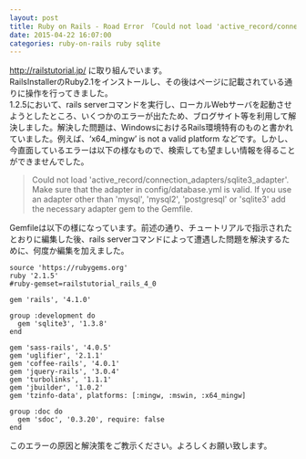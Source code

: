 ```yaml
---
layout: post
title: Ruby on Rails - Road Error 「Could not load 'active_record/connection_adapters/sqlite3_adapter'」
date: 2015-04-22 16:07:00
categories: ruby-on-rails ruby sqlite
---
```

<!-- {% raw %} -->
<p><a href="http://railstutorial.jp/" rel="nofollow">http://railstutorial.jp/</a> に取り組んでいます。<br>
RailsInstallerのRuby2.1をインストールし、その後はページに記載されている通りに操作を行ってきました。<br>
1.2.5において、rails serverコマンドを実行し、ローカルWebサーバを起動させようとしたところ、いくつかのエラーが出たため、ブログサイト等を利用して解決しました。解決した問題は、WindowsにおけるRails環境特有のものと書かれていました。例えば、‘x64_mingw’ is not a valid platform などです。しかし、今直面しているエラーは以下の様なもので、検索しても望ましい情報を得ることができませんでした。</p>

<blockquote>
  <p>Could not load 'active_record/connection_adapters/sqlite3_adapter'.<br>
  Make sure that the adapter in config/database.yml is valid. If you use<br>
  an adapter other than 'mysql', 'mysql2', 'postgresql' or 'sqlite3' add<br>
  the necessary adapter gem to the Gemfile.</p>
</blockquote>

<p>Gemfileは以下の様になっています。前述の通り、チュートリアルで指示されたとおりに編集した後、rails serverコマンドによって遭遇した問題を解決するために、何度か編集を加えました。</p>

<pre><code>source 'https://rubygems.org'
ruby '2.1.5'
#ruby-gemset=railstutorial_rails_4_0

gem 'rails', '4.1.0'

group :development do
  gem 'sqlite3', '1.3.8'
end

gem 'sass-rails', '4.0.5'
gem 'uglifier', '2.1.1'
gem 'coffee-rails', '4.0.1'
gem 'jquery-rails', '3.0.4'
gem 'turbolinks', '1.1.1'
gem 'jbuilder', '1.0.2'
gem 'tzinfo-data', platforms: [:mingw, :mswin, :x64_mingw]

group :doc do
  gem 'sdoc', '0.3.20', require: false
end
</code></pre>

<p>このエラーの原因と解決策をご教示ください。よろしくお願い致します。</p>
<!-- {% endraw %} -->
